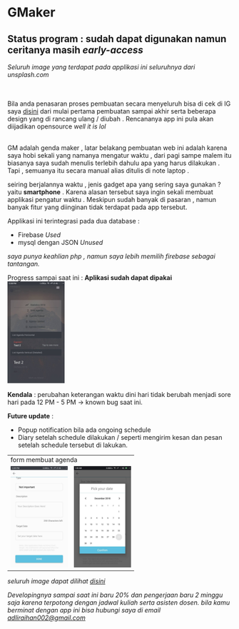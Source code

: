 # GMaker

<h2> Status program : sudah dapat digunakan namun ceritanya masih <i>early-access</i></h2>
<i>Seluruh image yang terdapat pada applikasi ini seluruhnya dari unsplash.com</i>

<br><br>
Bila anda penasaran proses pembuatan secara menyeluruh bisa di cek di IG saya <a href="https://www.instagram.com/adli.raihan/">disini</a>
dari mulai pertama pembuatan sampai akhir serta beberapa design yang di rancang ulang / diubah . Rencananya app ini pula akan diijadikan opensource <i> well it is lol </i>
<br><br>

GM adalah genda maker , 
latar belakang pembuatan web ini adalah karena saya hobi sekali yang namanya mengatur waktu , dari pagi sampe malem itu biasanya
saya sudah menulis terlebih dahulu apa yang harus dilakukan . Tapi , semuanya itu secara manual alias ditulis di note laptop .

seiring berjalannya waktu , jenis gadget apa yang sering saya gunakan ? yaitu <b>smartphone</b> . Karena alasan tersebut saya ingin
sekali membuat applikasi pengatur waktu . Meskipun sudah banyak di pasaran , namun banyak fitur yang diinginan tidak terdapat pada app tersebut.

Applikasi ini terintegrasi pada dua database :
<ul>
<li>Firebase <i>Used</i></li>
<li>mysql dengan JSON <i>Unused</i></li>
</ul>
<i>saya punya keahlian php , namun saya lebih memilih firebase sebagai tantangan.</i>

Progress sampai saat ini : 
<b>Aplikasi sudah dapat dipakai</b>
<br>
<img src="aplikasi_image/1.jpg" width="128px">

<b>Kendala</b> :
perubahan keterangan waktu dini hari tidak berubah menjadi sore hari pada 12 PM - 5 PM -> known bug saat ini.

<b>Future update</b> :
- Popup notification bila ada ongoing schedule
- Diary setelah schedule dilakukan / seperti mengirim kesan dan pesan setelah schedule tersebut di lakukan.
<center>
<table>
  <tr>
    <td colspan="2">form membuat agenda</td>
  </tr>
  <tr>
    <td><img src="aplikasi_image/4.jpg" width="128px"></td>
    <td><img src="aplikasi_image/25438.jpg" width="128px"></td>
  </tr>
</table>
</center>
<i>seluruh image dapat dilihat  <a href="https://github.com/Thibobs/GMaker/tree/master/aplikasi_image">disini</a>

Developingnya sampai saat ini baru 20% dan pengerjaan baru 2 minggu saja karena terpotong dengan jadwal kuliah serta asisten dosen.
bila kamu berminat dengan app ini bisa hubungi saya di email adliraihan002@gmail.com

